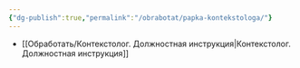 ```yaml
---
{"dg-publish":true,"permalink":"/obrabotat/papka-kontekstologa/"}
---
```




- [[Обработать/Контекстолог. Должностная инструкция\|Контекстолог. Должностная инструкция]]
